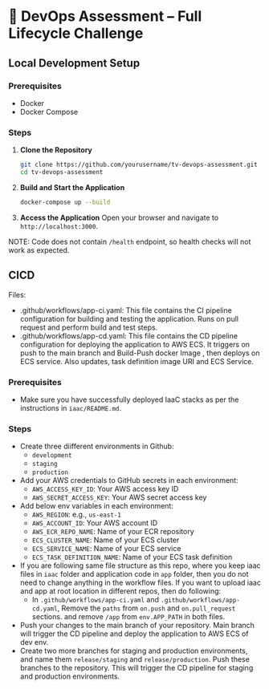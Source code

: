 # 🚀 DevOps Assessment – Full Lifecycle Challenge

## Local Development Setup
### Prerequisites
- Docker
- Docker Compose

### Steps

1. **Clone the Repository**
   ```bash
   git clone https://github.com/yourusername/tv-devops-assessment.git
   cd tv-devops-assessment
   ```
2. **Build and Start the Application**
   ```bash
   docker-compose up --build
   ```
3. **Access the Application**
   Open your browser and navigate to `http://localhost:3000`.


NOTE: Code does not contain `/health` endpoint, so health checks will not work as expected.

## CICD

Files:
- .github/workflows/app-ci.yaml: This file contains the CI pipeline configuration for building and testing the application. Runs on pull request and perform build and test steps.
- .github/workflows/app-cd.yaml: This file contains the CD pipeline configuration for deploying the application to AWS ECS. It triggers on push to the main branch and Build-Push docker Image , then deploys on ECS service. Also updates, task definition image URI and ECS Service.
### Prerequisites
- Make sure you have successfully deployed IaaC stacks as per the instructions in `iaac/README.md`.

### Steps
- Create three diifferent environments in Github:
  - `development`
  - `staging`
  - `production`
- Add your AWS credentials to GitHub secrets in each environment:
  - `AWS_ACCESS_KEY_ID`: Your AWS access key ID
  - `AWS_SECRET_ACCESS_KEY`: Your AWS secret access key
- Add below env variables in each environment:
  - `AWS_REGION`: e.g., `us-east-1`
  - `AWS_ACCOUNT_ID`: Your AWS account ID
  - `AWS_ECR_REPO_NAME`: Name of your ECR repository
  - `ECS_CLUSTER_NAME`: Name of your ECS cluster
  - `ECS_SERVICE_NAME`: Name of your ECS service
  - `ECS_TASK_DEFINITION_NAME`: Name of your ECS task definition
- If you are following same file structure as this repo, where you keep iaac files in `iaac` folder and application code in `app` folder, then you do not need to change anything in the workflow files. If you want to upload iaac and app at root location in  different repos, then do following:
  - In `.github/workflows/app-ci.yaml` and `.github/workflows/app-cd.yaml`, Remove the `paths` from `on.push` and `on.pull_request` sections. and remove `/app` from `env.APP_PATH` in both files.
- Push your changes to the main branch of your repository. Main branch will trigger the CD pipeline and deploy the application to AWS ECS of dev env.
- Create two more branches for staging and production environments, and name them `release/staging` and `release/production`. Push these branches to the repository. This will trigger the CD pipeline for staging and production environments.